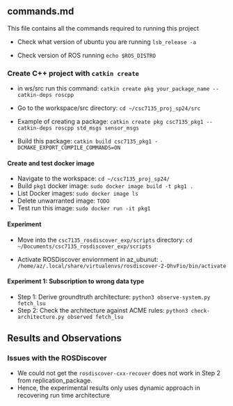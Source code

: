 ## commands.md

This file contains all the commands required to running this project

* Check what version of ubuntu you are running
```lsb_release -a```

* Check version of ROS running
```echo $ROS_DISTRO```

### Create C++ project with ```catkin create```

* in ws/src run this command: ```catkin create pkg your_package_name --catkin-deps roscpp```

* Go to the workspace/src directory: ```cd ~/csc7135_proj_sp24/src```

* Example of creating a package: ```catkin create pkg csc7135_pkg1 --catkin-deps roscpp std_msgs sensor_msgs```

* Build this package: ```catkin build csc7135_pkg1 -DCMAKE_EXPORT_COMPILE_COMMANDS=ON```

#### Create and test docker image

* Navigate to the workspace: ```cd ~/csc7135_proj_sp24/```
* Build ```pkg1``` docker image: ```sudo docker image build -t pkg1 .```
* List Docker images: ```sudo docker image ls```
* Delete unwarranted image: ```TODO```
* Test run this image: ```sudo docker run -it pkg1```

#### Experiment

* Move into the ```csc7135_rosdiscover_exp/scripts``` directory: ```cd ~/Documents/csc7135_rosdiscover_exp/scripts```

* Activate ROSDiscover enviornment in az_ubunut: ```. /home/az/.local/share/virtualenvs/rosdiscover-2-DhvFio/bin/activate```

#### Experiment 1: Subscription to wrong data type

* Step 1: Derive groundtruth architecture: ```python3 observe-system.py fetch_lsu```
* Step 2: Check the architecture against ACME rules: ```python3 check-architecture.py observed fetch_lsu```

<!-- * Step 2: Run ROSDiscover to statically recover architecture: ```python3 recover-system.py recovery fetch_lsu``` -->

## Results and Observations

### Issues with the ROSDiscover

* We could not get the ```rosdiscover-cxx-recover``` does not work in Step 2 from replication_package.
* Hence, the experimental results only uses dynamic approach in recovering run time architecture
